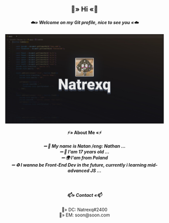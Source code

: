 <h2 align="center">
  🌙» Hi «🌙
  </h2>
<h5 align="center">☁️» Welcome on my Git profile, nice to see you «☁️</h5>
<p align="center">
<img align="center" src="Natrexq.png" width="600px" >  
  </p>
  <h4 align="center">⚡» About Me «⚡</h4>
 <h5 align="center">
  ➖ 🌙 My name is Natan /eng: Nathan ...
  <br />
 ➖ 🌵 I'am 17 years old ...
  <br />
 ➖ 🌍 I'am from Poland
  <br />
 ➖ ♻️ I wanna be Front-End Dev in the future, currently i learning mid-advanced JS ...
</h5>


  <br />
 <h5 align="center">📫» Contact «📫</h5>
 <p align="center">
  🌌» DC: Natrexq#2400  
   <br />
  💬» EM: soon@soon.com 
  </p>
  
   <br />
   <h6 align="center"🪐» Thats All, bye ...«🪐</h6>
  

